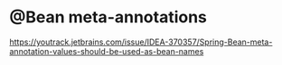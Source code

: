 # @Bean meta-annotations
https://youtrack.jetbrains.com/issue/IDEA-370357/Spring-Bean-meta-annotation-values-should-be-used-as-bean-names